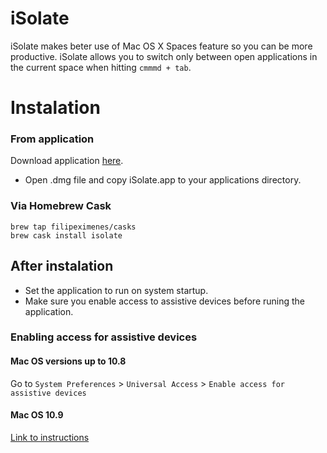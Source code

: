 # iSolate

iSolate makes beter use of Mac OS X Spaces feature so you can be more productive. iSolate allows you to switch only between open applications in the current space when hitting ``cmmmd + tab``.

# Instalation

### From application

Download application [here](https://github.com/filipeximenes/iSolate/releases/latest).

- Open .dmg file and copy iSolate.app to your applications directory.  

### Via Homebrew Cask

```
brew tap filipeximenes/casks
brew cask install isolate
```

## After instalation

- Set the application to run on system startup.
- Make sure you enable access to assistive devices before runing the application.

### Enabling access for assistive devices
#### Mac OS versions up to 10.8

Go to ``System Preferences`` > ``Universal Access`` > ``Enable access for assistive devices``

#### Mac OS 10.9

[Link to instructions](http://support.apple.com/kb/HT6026)


